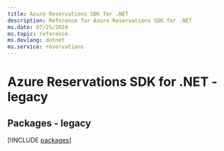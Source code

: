 ```yaml
---
title: Azure Reservations SDK for .NET
description: Reference for Azure Reservations SDK for .NET
ms.date: 07/25/2024
ms.topic: reference
ms.devlang: dotnet
ms.service: reservations
---
```

# Azure Reservations SDK for .NET - legacy
## Packages - legacy
[!INCLUDE [packages](reservations-index.md)]